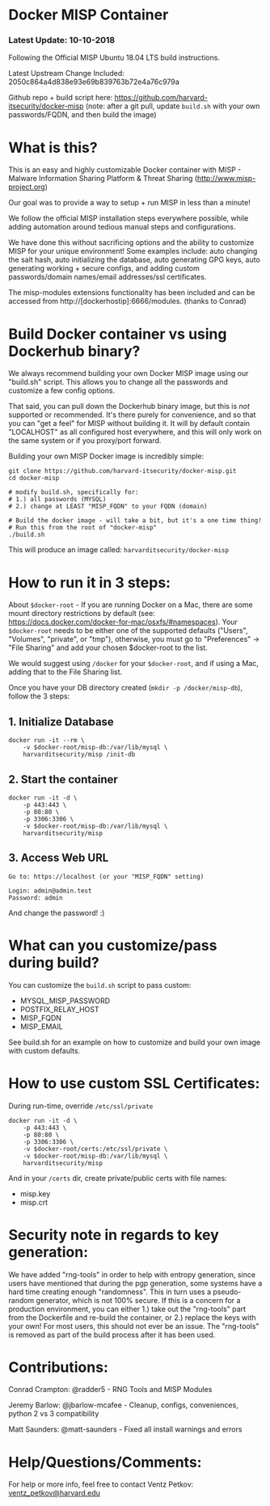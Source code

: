 Docker MISP Container
=====================
### Latest Update: 10-10-2018

Following the Official MISP Ubuntu 18.04 LTS build instructions.

Latest Upstream Change Included: 2050c864a4d838e93e69b839763b72e4a76c979a

Github repo + build script here:
https://github.com/harvard-itsecurity/docker-misp
(note: after a git pull, update ```build.sh``` with your own passwords/FQDN, and then build the image)

# What is this?
This is an easy and highly customizable Docker container with MISP -
Malware Information Sharing Platform & Threat Sharing (http://www.misp-project.org)

Our goal was to provide a way to setup + run MISP in less than a minute!

We follow the official MISP installation steps everywhere possible,
while adding automation around tedious manual steps and configurations.

We have done this without sacrificing options and the ability to
customize MISP for your unique environment! Some examples include:
auto changing the salt hash, auto initializing the database, auto generating GPG
keys, auto generating working + secure configs, and adding custom
passwords/domain names/email addresses/ssl certificates.

The misp-modules extensions functionality has been included and can be
accessed from http://[dockerhostip]:6666/modules.
(thanks to Conrad)

# Build Docker container vs using Dockerhub binary?

We always recommend building your own Docker MISP image using our "build.sh" script.
This allows you to change all the passwords and customize a few config options.

That said, you can pull down the Dockerhub binary image, but this is
_not_ supported or recommended. It's there purely for convenience, and so that you can "get
a feel" for MISP without building it. It will by default contain "LOCALHOST" as all configured host everywhere, and this will only work on the same system or if you proxy/port forward.


Building your own MISP Docker image is incredibly simple:
```
git clone https://github.com/harvard-itsecurity/docker-misp.git
cd docker-misp

# modify build.sh, specifically for:
# 1.) all passwords (MYSQL)
# 2.) change at LEAST "MISP_FQDN" to your FQDN (domain)

# Build the docker image - will take a bit, but it's a one time thing!
# Run this from the root of "docker-misp"
./build.sh
```

This will produce an image called: ```harvarditsecurity/docker-misp```

# How to run it in 3 steps:

About ```$docker-root``` - If you are running Docker on a Mac, there are some mount directory restrictions by default (see: https://docs.docker.com/docker-for-mac/osxfs/#namespaces). Your ```$docker-root``` needs to be either one of the supported defaults ("Users", "Volumes", "private", or "tmp"), otherwise, you must go to "Preferences" -> "File Sharing" and add your chosen $docker-root to the list.

We would suggest using ```/docker``` for your ```$docker-root```, and if using a Mac, adding that to the File Sharing list.

Once you have your DB directory created (```mkdir -p /docker/misp-db```), follow the 3 steps:

## 1. Initialize Database

```
docker run -it --rm \
    -v $docker-root/misp-db:/var/lib/mysql \
    harvarditsecurity/misp /init-db
```

## 2. Start the container
```
docker run -it -d \
    -p 443:443 \
    -p 80:80 \
    -p 3306:3306 \
    -v $docker-root/misp-db:/var/lib/mysql \
    harvarditsecurity/misp
```

## 3. Access Web URL
```
Go to: https://localhost (or your "MISP_FQDN" setting)

Login: admin@admin.test
Password: admin
```

And change the password! :)

# What can you customize/pass during build?
You can customize the ```build.sh``` script to pass custom:

* MYSQL_MISP_PASSWORD
* POSTFIX_RELAY_HOST
* MISP_FQDN
* MISP_EMAIL

See build.sh for an example on how to customize and build your own image with custom defaults.

# How to use custom SSL Certificates:
During run-time, override ```/etc/ssl/private```

```
docker run -it -d \
    -p 443:443 \
    -p 80:80 \
    -p 3306:3306 \
    -v $docker-root/certs:/etc/ssl/private \
    -v $docker-root/misp-db:/var/lib/mysql \
    harvarditsecurity/misp
```

And in your ```/certs``` dir, create private/public certs with file names:

* misp.key
* misp.crt

# Security note in regards to key generation:
We have added "rng-tools" in order to help with entropy generation,
since users have mentioned that during the pgp generation, some
systems have a hard time creating enough "randomness". This in turn
uses a pseudo-random generator, which is not 100% secure. If this is a
concern for a production environment, you can either 1.) take out the
"rng-tools" part from the Dockerfile and re-build the container, or
2.) replace the keys with your own! For most users, this should not
ever be an issue. The "rng-tools" is removed as part of the build
process after it has been used.

# Contributions:
Conrad Crampton: @radder5 - RNG Tools and MISP Modules

Jeremy Barlow: @jbarlow-mcafee - Cleanup, configs, conveniences, python 2 vs 3 compatibility

Matt Saunders: @matt-saunders - Fixed all install warnings and errors

# Help/Questions/Comments:
For help or more info, feel free to contact Ventz Petkov: ventz_petkov@harvard.edu
